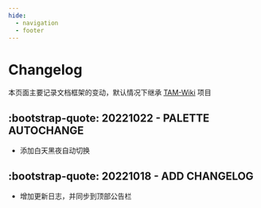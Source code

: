 ```yaml
---
hide:
  - navigation
  - footer
---
```


# Changelog

本页面主要记录文档框架的变动，默认情况下继承 [TAM-Wiki](https://github.com/ProjectTAM/TAM-Wiki) 项目

## :bootstrap-quote: 20221022 - PALETTE AUTOCHANGE

- 添加白天黑夜自动切换

## :bootstrap-quote: 20221018 - ADD CHANGELOG

- 增加更新日志，并同步到顶部公告栏
